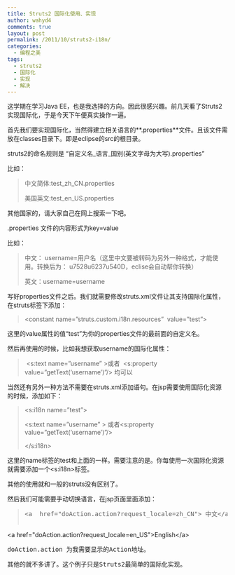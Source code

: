 ```yaml
---
title: Struts2 国际化使用、实现
author: wahyd4
comments: true
layout: post
permalink: /2011/10/struts2-i18n/
categories:
  - 编程之美
tags:
  - struts2
  - 国际化
  - 实现
  - 解决
---
```

这学期在学习Java EE，也是我选择的方向。因此很感兴趣。前几天看了Struts2 实现国际化，于是今天下午便真实操作一遍。

首先我们要实现国际化，当然得建立相关语言的**.properties**文件。且该文件需放在classes目录下。即是eclipse的src的根目录。

struts2的命名规则是 “自定义名\_语言\_国别(英文字母为大写).properties”

比如：

> 中文简体:test\_zh\_CN.properties
> 
> 美国英文:test\_en\_US.properties

其他国家的，请大家自己在网上搜索一下吧。

.properties 文件的内容形式为key=value

比如：

> 中文： username=用户名（这里中文要被转码为另外一种格式，才能使用。转换后为： u7528u6237u540D，eclise会自动帮你转换）
> 
> 英文：username=username

写好properties文件之后。我们就需要修改struts.xml文件让其支持国际化属性，在struts标签下添加：

> <constant name=”struts.custom.i18n.resources”  value=”test”> </constant>

这里的value属性的值“test”为你的properties文件的最前面的自定义名。

然后再使用的时候，比如我想获取username的国际化属性：

>  <s:text name=”username” >或者  <s:property value=”getText(‘username’)”/> 均可以

当然还有另外一种方法不需要在struts.xml添加语句。在jsp需要使用国际化资源的时候，添加如下：

> <s:i18n name=”test”>
> 
> <s:text name=”username” > 或者<s:property value=”getText(‘username’)”/>
> 
> </s:i18n>

这里的name标签的test和上面的一样。需要注意的是。你每使用一次国际化资源就需要添加一个<s:i18n>标签。

其他的使用就和一般的struts没有区别了。

然后我们可能需要手动切换语言，在jsp页面里面添加：

> <pre>&lt;a  href="doAction.action?request_locale=zh_CN"&gt; 中文&lt;/a&gt;
&lt;a  href="doAction.action?request_locale=en_US"&gt;English&lt;/a&gt;</pre>

<pre>doAction.action 为我需要显示的Action地址。</pre>

<pre>其他的就不多讲了。这个例子只是Struts2最简单的国际化实现。</pre>

 

 

 
